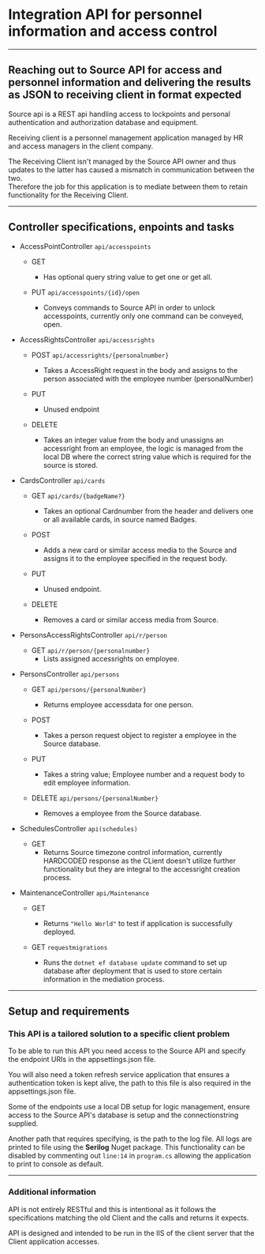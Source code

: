 # Integration API for personnel information and access control

---

## Reaching out to Source API for access and personnel information and delivering the results as JSON to receiving client in format expected

Source api is a REST api handling access to lockpoints and personal authentication and authorization database and equipment.

Receiving client is a personnel management application managed by HR and access managers in the client company.

The Receiving Client isn't managed by the Source API owner and thus updates to the latter has caused a mismatch in communication between the two.  
Therefore the job for this application is to mediate between them to retain functionality for the Receiving Client.

---

## Controller specifications, enpoints and tasks

* AccessPointController `api/accesspoints`
  * GET
    * Has optional query string value to get one or get all.

  * PUT `api/accesspoints/{id}/open`
    * Conveys commands to Source API in order to unlock accesspoints, currently only one command can be conveyed, open.

* AccessRightsController `api/accessrights`
  * POST `api/accessrights/{personalnumber}`
    * Takes a AccessRight request in the body and assigns to the person associated with the employee number (personalNumber)

  * PUT
    * Unused endpoint

  * DELETE
    * Takes an integer value from the body and unassigns an accessright from an employee, the logic is managed from the local DB where the correct string value which is required for the source is stored.

* CardsController `api/cards`
  * GET `api/cards/{badgeName?}`
    * Takes an optional Cardnumber from the header and delivers one or all available cards, in source named Badges.

  * POST
    * Adds a new card or similar access media to the Source and assigns it to the employee specified in the request body.

  * PUT
    * Unused endpoint.

  * DELETE
    * Removes a card or similar access media from Source.


* PersonsAccessRightsController `api/r/person`
  * GET `api/r/person/{personalnumber}`
    * Lists assigned accessrights on employee.

* PersonsController `api/persons`
  * GET `api/persons/{personalNumber}`
    * Returns employee accessdata for one person.

  * POST
    * Takes a person request object to register a employee in the Source database.

  * PUT
    * Takes a string value; Employee number and a request body to edit employee information.

  * DELETE `api/persons/{personalNumber}`
    * Removes a employee from the Source database.

* SchedulesController `api(schedules)`
  * GET
    * Returns Source timezone control information, currently HARDCODED response as the CLient doesn't utilize further functionality but they are integral to the accessright creation process.

* MaintenanceController `api/Maintenance`
  * GET
    * Returns `"Hello World"` to test if application is successfully deployed.

  * GET `requestmigrations`
    * Runs the `dotnet ef database update` command to set up database after deployment that is used to store certain information in the mediation process.


---

## Setup and requirements

### This API is a tailored solution to a specific client problem

To be able to run this API you need access to the Source API and specify the endpoint URIs in the appsettings.json file.

You will also need a token refresh service application that ensures a authentication token is kept alive, the path to this file is also required in the appsettings.json file.

Some of the endpoints use a local DB setup for logic management, ensure access to the Source API's database is setup and the connectionstring supplied.

Another path that requires specifying, is the path to the log file.
All logs are printed to file using the **Serilog** Nuget package.
This functionality can be disabled by commenting out `line:14` in `program.cs` allowing the application to print to console as default.

---

### Additional information

API is not entirely RESTful and this is intentional as it follows the specifications matching the old Client and the calls and returns it expects.

API is designed and intended to be run in the IIS of the client server that the Client application accesses.
